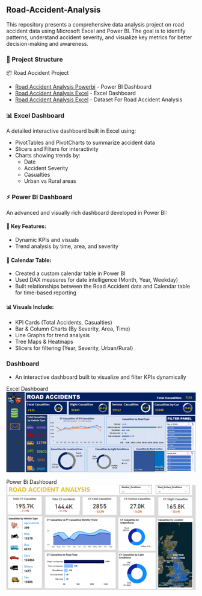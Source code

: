 ## Road-Accident-Analysis
This repository presents a comprehensive data analysis project on road accident data using Microsoft Excel and Power BI. The goal is to identify patterns, understand accident severity, and visualize key metrics for better decision-making and awareness.

### 📁  Project Structure

📦 Road Accident Project
- <a href="https://github.com/Yashika432/Road-Accident-Analysis/blob/main/Road%20Accident%20Project.pbix">Road Accident Analysis Powerbi</a> - Power BI Dashboard
- <a href="https://github.com/Yashika432/Road-Accident-Analysis/blob/main/Road%20Accidents%20Project.xlsx">Road Accident Analysis Excel</a> - Excel Dashboard
- <a href="https://github.com/Yashika432/Road-Accident-Analysis/blob/main/Road%20Accidents%20Project.xlsx">Road Accident Analysis Excel</a> - Dataset For Road Accident Analysis

### 📊 Excel Dashboard

A detailed interactive dashboard built in Excel using:
 - PivotTables and PivotCharts to summarize accident data
 - Slicers and Filters for interactivity
 - Charts showing trends by:
      -  Date
      -  Accident Severity
      -  Casualties
      -  Urban vs Rural areas

### ⚡ Power BI Dashboard

An advanced and visually rich dashboard developed in Power BI:

#### 📌 Key Features:
  - Dynamic KPIs and visuals
  -  Trend analysis by time, area, and severity

#### 📆 Calendar Table:
  - Created a custom calendar table in Power BI
  - Used DAX measures for date intelligence (Month, Year, Weekday)
  - Built relationships between the Road Accident data and Calendar table for time-based reporting

#### 📊 Visuals Include:
  - KPI Cards (Total Accidents, Casualties)
  -  Bar & Column Charts (By Severity, Area, Time)
  - Line Graphs for trend analysis
  - Tree Maps & Heatmaps
  - Slicers for filtering (Year, Severity, Urban/Rural)

### Dashboard
   - An interactive dashboard built to visualize and filter KPIs dynamically

Excel Dashboard
![image](https://github.com/Yashika432/Road-Accident-Analysis/blob/main/Road%20Accident%20Excel.png)

Power Bi Dashboard
![image](https://github.com/Yashika432/Road-Accident-Analysis/blob/main/Road%20Accident%20Power%20Bi%20Dashboard.png)

